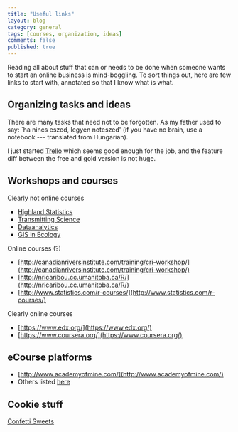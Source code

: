 ```yaml
---
title: "Useful links"
layout: blog
category: general
tags: [courses, organization, ideas]
comments: false
published: true
---
```


Reading all about stuff that can or needs to be done when someone
wants to start an online business is mind-boggling.
To sort things out, here are few links to start with, annotated
so that I know what is what.

## Organizing tasks and ideas

There are many tasks that need not to be forgotten. As my father
used to say: `ha nincs eszed, legyen noteszed' (if you have
no brain, use a notebook --- translated from Hungarian).

I just started [Trello](http://trello.com) which seems good enough for the job,
and the feature diff between the free and gold version is not huge.

## Workshops and courses

Clearly not online courses

* [Highland Statistics](http://www.highstat.com/)
* [Transmitting Science](http://www.transmittingscience.org/)
* [Dataanalytics](http://dataanalytics.org.uk/)
* [GIS in Ecology](http://www.gisinecology.com/training_courses.htm)

Online courses (?)

* [http://canadianriversinstitute.com/training/cri-workshop/](http://canadianriversinstitute.com/training/cri-workshop/)
* [http://nricaribou.cc.umanitoba.ca/R/](http://nricaribou.cc.umanitoba.ca/R/)
* [http://www.statistics.com/r-courses/](http://www.statistics.com/r-courses/)

Clearly online courses

* [https://www.edx.org/](https://www.edx.org/)
* [https://www.coursera.org/](https://www.coursera.org/)

## eCourse platforms

* [http://www.academyofmine.com/](http://www.academyofmine.com/)
* Others listed [here](http://www.learningrevolution.net/sell-online-courses/)

## Cookie stuff

[Confetti Sweets](http://www.confettisweets.ca)
